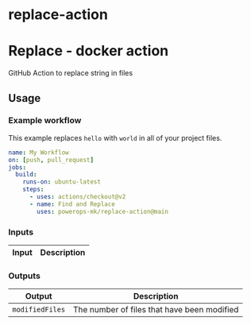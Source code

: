 # replace-action

# Replace - docker action

GitHub Action to replace string in files

## Usage

### Example workflow
This example replaces `hello` with `world` in all of your project files.

```yaml
name: My Workflow
on: [push, pull_request]
jobs:
  build:
    runs-on: ubuntu-latest
    steps:
      - uses: actions/checkout@v2
      - name: Find and Replace
        uses: powerops-mk/replace-action@main
```

### Inputs

| Input                  | Description                                                                                                                            |
| ---------------------- | -------------------------------------------------------------------------------------------------------------------------------------- |

### Outputs

| Output          | Description                                 |
| --------------- | ------------------------------------------- |
| `modifiedFiles` | The number of files that have been modified |
